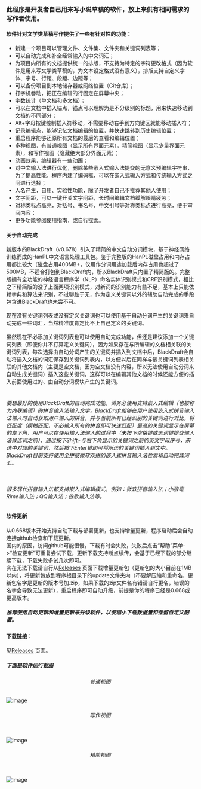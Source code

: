 ### 此程序是开发者自己用来写小说草稿的软件，放上来供有相同需求的写作者使用。
#### 软件针对文学类草稿写作提供了一些有针对性的功能：<br>
* 新建一个项目可以管理文件、文件集、文件夹和关键词列表等；
* 可以自动完成和补全经常输入的中文词汇；
* 为项目内所有的文档提供统一的排版，不支持为特定的字符更改格式（因为软件是用来写文学类草稿的，为文本设定格式没有意义），排版支持自定义字体、字号、行距、段距、边距等；
* 可以备份项目到本地储存器或网络位置（Git仓库）；
* 打字机卷动，把正在编辑的行固定在屏幕中央；
* 字数统计（单文档和多文档）；
* 可以在文档中插入锚点，锚点可以理解为是不分级别的标题，用来快速移动到文档的不同部分；
* Alt+字母按键控制插入符移动，不需要移动右手到方向键区就能移动插入符；
* 记录编辑点，能够记忆文档编辑的位置，并快速跳转到历史编辑位置；
* 重启程序能够还原所有文档的最后的查看和编辑位置；
* 多种视图，有普通视图（显示所有界面元素），精简视图（显示少量界面元素），和写作视图（隐藏绝大部分界面元素）；
* 动画效果，编辑器有一些动画；
* 对中文输入法进行优化，删除某些嵌入式输入法提交的无意义预编辑字符串，为了提高性能，程序内建了编码框，可以在嵌入式输入方式和传统输入方式之间进行选择；
* 人名产生，自用、实验性功能，除了开发者自己不推荐其他人使用；
* 文字间距，可以一键开关文字间距，长时间编辑文档缓解眼睛疲劳；
* 对称类标点高亮，对括号、书名号、中文引号等对称类标点进行高亮，便于审阅内容；
*	更多功能参阅使用指南，或自行探索。

#### 关于自动完成
新版本的BlackDraft（v0.678）引入了精简的中文自动分词模块，基于神经网络训练而成的HanPL中文语言处理工具包。鉴于完整版的HanPL磁盘占用和内存占用都比较大（磁盘占用400MB+，仅用作分词用途加载后内存占用也超过了500MB，不适合打包到BlackDraft内，所以BlackDraft只内置了精简版的。完整版拥有全功能的神经语言程序学（NLP）命名实体识别模式和CRF识别模式，相比之下精简版的没了上面两项识别模式，对新词的识别能力有些不足，基本上只能依赖字典和算法来识别，不过聊胜于无，作为定义关键词以外的辅助自动完成的手段包含进BlackDraft也未尝不可。<br><br>
现在没有关键词列表或没有定义关键词也可以使用基于自动分词产生的关键词来自动完成一些词汇，当然精准度肯定比不上自己定义的关键词。<br><br>
虽然现在不必添加关键词列表也可以使用自动完成功能，但还是建议添加一个关键词列表（即便你并不打算定义关键词），因为如果存在与所编辑的文档相关联的关键词列表，每次选择由自动分词产生的关键词并插入到文档中后，BlackDraft会自动将插入文档的词汇保存到关键词列表内，以方便以后在同样与该关键词列表相关联的其他文档内（主要是空文档，因为空文档没有内容，所以无法使用自动分词来自动生成关键词）插入这些关键词，这样可以在编辑其他文档的时候还能方便的插入前面使用过的、由自动分词模块产生的关键词。<br><br>
###### 要想最好的使用BlackDraft的自动完成功能，请务必使用支持嵌入式编辑（也被称为内联编辑）的拼音输入法输入文字，BlackDraft能够在用户使用嵌入式拼音输入法输入时自动获取用户输入的拼音，并与当前所有已经识别的关键词进行对比，将匹配度（模糊匹配，不必输入所有的拼音即可快速匹配）最高的关键词显示在屏幕的左下角，用户可以在使用输入法输入的过程中（未按下空格键或选词键提交输入法候选词之前），通过按下Shift+与右下角显示的关键词之前的英文字母序号，来选中对应的关键词，然后按下Enter键即可将所选的关键词插入到文中。BlackDraft目前支持使用全拼或微软双拼的嵌入式拼音输入法检索和自动完成词汇。<br><br>
###### 很多现代拼音输入法都支持嵌入式编辑模式，例如：微软拼音输入法；小狼毫Rime输入法；QQ输入法；谷歌输入法等。<br>

#### 软件更新
从0.668版本开始支持自动下载与部署更新，也支持增量更新，程序启动后会自动连接github检查和下载更新。<br>
国内的原因，访问github可能很慢，下载有时会失败，失败后点击“帮助”菜单->“检查更新”可重复尝试下载，更新下载支持断点续传，会基于已经下载的部分继续下载，下载失败多试几次即可。<br>
实在无法下载请自行从[Releases](https://github.com/piiiiq/BlackDraft/releases "下载页面") 页面下载增量更新包（更新包的大小目前在1MB以内），将更新包放到程序根目录下的update文件夹内（不要解压缩和重命名，更新包名字是更新的版本号加.zip，如果下载的zip文件名有错请自行更名，错误的名字会导致无法更新），重启程序即可自动升级，前提是你的程序已经是0.668或更高版本。
##### 推荐使用自动更新和增量更新来升级软件，以便缩小下载数据量和保留自定义配置。


#### 下载链接：
见[Releases](https://github.com/piiiiq/BlackDraft/releases "下载页面") 页面。
##### 下面是软件运行截图
###### <center>普通视图</center>
![image](https://s2.ax1x.com/2020/02/15/1z6l6A.md.png)<br>
###### <center>写作视图</center><br>
![image](https://s2.ax1x.com/2020/02/15/1z68mt.md.png)<br>
###### <center>精简视图</center><br>
![image](https://s2.ax1x.com/2020/02/15/1z6mFO.md.png)<br>
